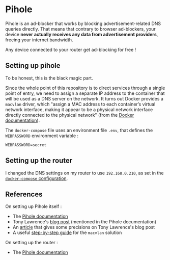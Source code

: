 # Pihole

Pihole is an ad-blocker that works by blocking advertisement-related DNS queries directly. That means that contrary to browser ad-blockers, your device **never actually receives any data from advertisement providers**, freeing your internet bandwidth.

Any device connected to your router get ad-blocking for free !

## Setting up pihole

To be honest, this is the black magic part.

Since the whole point of this repository is to direct services through a single point of entry, we need to assign a separate IP address to the container that will be used as a DNS server on the network. It turns out Docker provides a `macvlan` driver, which "assign a MAC address to each container’s virtual network interface, making it appear to be a physical network interface directly connected to the physical network" (from the [Docker documentation](https://docs.docker.com/network/macvlan/)).

The `docker-compose` file uses an environment file `.env`, that defines the `WEBPASSWORD` environment variable :

```
WEBPASSWORD=secret
```

## Setting up the router

I changed the DNS settings on my router to use `192.168.0.210`, as set in the [`docker-compose` configuration](docker-compose.yml#L21).

## References

On setting up Pihole itself :
- The [Pihole documentation](https://docs.pi-hole.net/docker/dhcp/)
- Tony Lawrence's [blog post](http://tonylawrence.com/posts/unix/synology/free-your-synology-ports/) (mentioned in the Pihole documentation)
- An [article](https://geekvisit.com/pi-hole-and-macvlan/) that gives some precisions on Tony Lawrence's blog post
- A useful [step-by-step guide](https://blog.ivansmirnov.name/set-up-pihole-using-docker-macvlan-network/) for the `macvlan` solution

On setting up the router :
- The [Pihole documentation](https://discourse.pi-hole.net/t/how-do-i-configure-my-devices-to-use-pi-hole-as-their-dns-server/245)
